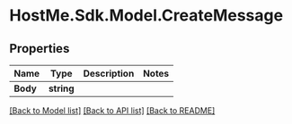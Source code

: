 # HostMe.Sdk.Model.CreateMessage
## Properties

Name | Type | Description | Notes
------------ | ------------- | ------------- | -------------
**Body** | **string** |  | 

[[Back to Model list]](../README.md#documentation-for-models) [[Back to API list]](../README.md#documentation-for-api-endpoints) [[Back to README]](../README.md)

